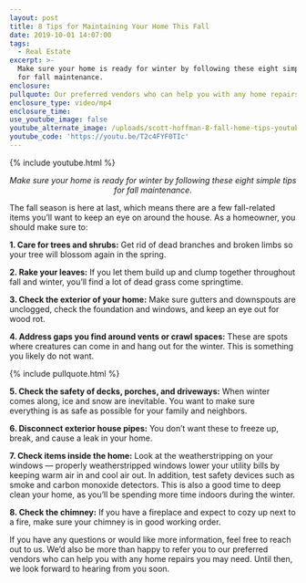 ```yaml
---
layout: post
title: 8 Tips for Maintaining Your Home This Fall
date: 2019-10-01 14:07:00
tags:
  - Real Estate
excerpt: >-
  Make sure your home is ready for winter by following these eight simple tips
  for fall maintenance.
enclosure:
pullquote: Our preferred vendors who can help you with any home repairs you may need
enclosure_type: video/mp4
enclosure_time:
use_youtube_image: false
youtube_alternate_image: /uploads/scott-hoffman-8-fall-home-tips-youtube.png
youtube_code: 'https://youtu.be/T2c4FYF0TIc'
---
```


{% include youtube.html %}

<p style="text-align: center;"><em>Make sure your home is ready for winter by following these eight simple tips for fall maintenance.</em></p>

The fall season is here at last, which means there are a few fall-related items you’ll want to keep an eye on around the house. As a homeowner, you should make sure to:

**1\. Care for trees and shrubs:** Get rid of dead branches and broken limbs so your tree will blossom again in the spring.

**2\. Rake your leaves:** If you let them build up and clump together throughout fall and winter, you’ll find a lot of dead grass come springtime.

**3\. Check the exterior of your home:** Make sure gutters and downspouts are unclogged, check the foundation and windows, and keep an eye out for wood rot.

**4\. Address gaps you find around vents or crawl spaces:** These are spots where creatures can come in and hang out for the winter. This is something you likely do not want.

{% include pullquote.html %}

**5\. Check the safety of decks, porches, and driveways:** When winter comes along, ice and snow are inevitable. You want to make sure everything is as safe as possible for your family and neighbors.

**6\. Disconnect exterior house pipes:** You don’t want these to freeze up, break, and cause a leak in your home.&nbsp;

**7\. Check items inside the home:** Look at the weatherstripping on your windows — properly weatherstripped windows lower your utility bills by keeping warm air in and cool air out. In addition, test safety devices such as smoke and carbon monoxide detectors. This is also a good time to deep clean your home, as you’ll be spending more time indoors during the winter.

**8\. Check the chimney:** If you have a fireplace and expect to cozy up next to a fire, make sure your chimney is in good working order.

If you have any questions or would like more information, feel free to reach out to us. We’d also be more than happy to refer you to our preferred vendors who can help you with any home repairs you may need. Until then, we look forward to hearing from you soon.